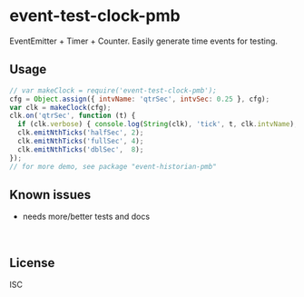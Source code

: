 ﻿
<!--#echo json="package.json" key="name" underline="=" -->
event-test-clock-pmb
====================
<!--/#echo -->

<!--#echo json="package.json" key="description" -->
EventEmitter + Timer + Counter. Easily generate time events for testing.
<!--/#echo -->


Usage
-----

<!--#include file="clock.js" start="  //#u" stop="  //#r"
  outdent="  " code="javascript" -->
<!--#verbatim lncnt="12" -->
```javascript
// var makeClock = require('event-test-clock-pmb');
cfg = Object.assign({ intvName: 'qtrSec', intvSec: 0.25 }, cfg);
var clk = makeClock(cfg);
clk.on('qtrSec', function (t) {
  if (clk.verbose) { console.log(String(clk), 'tick', t, clk.intvName); }
  clk.emitNthTicks('halfSec', 2);
  clk.emitNthTicks('fullSec', 4);
  clk.emitNthTicks('dblSec',  8);
});
// for more demo, see package "event-historian-pmb"
```
<!--/include-->



<!--#toc stop="scan" -->



Known issues
------------

* needs more/better tests and docs




&nbsp;


License
-------
<!--#echo json="package.json" key=".license" -->
ISC
<!--/#echo -->
